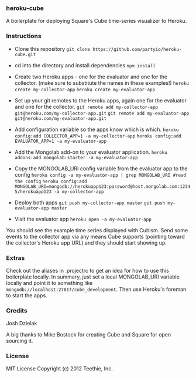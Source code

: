 ### heroku-cube
A boilerplate for deploying Square's Cube time-series visualizer to Heroku.

### Instructions
* Clone this repository
  `git clone https://github.com/partyio/heroku-cube.git`

* cd into the directory and install dependencies
  `npm install`

* Create two Heroku apps - one for the evaluator and one for the collector. (make sure to substitute the names in these examples!)
  `heroku create my-collector-app`
  `heroku create my-evaluator-app`

* Set up your git remotes to the Heroku apps, again one for the evaluator and one for the collector.
  `git remote add my-collector-app git@heroku.com/my-collector-app.git`
  `git remote add my-evaluator-app git@heroku.com/my-evaluator-app.git`

* Add configuration variable so the apps know which is which.
  `heroku config:add COLLECTOR_APP=1 -a my-collector-app`
  `heroku config:add EVALUATOR_APP=1 -a my-evaluator-app`

* Add the Mongolab add-on to your evaluator application.
  `heroku addons:add mongolab:starter -a my-evaluator-app`

* Copy the MONGOLAB_URI config variable from the evaluator app to the config
    `heroku config -a my-evaluator-app | grep MONGOLAB_URI #read the config`
    `heroku config:add MONGOLAB_URI=mongodb://herokuapp123:password@host.mongolab.com:12345/herokuapp123 -a my-collector-app`

* Deploy both apps
  `git push my-collector-app master`
  `git push my-evaluator-app master`

* Visit the evaluator app
  `heroku open -a my-evaluator-app`

You should see the example time series displayed with Cubism.
Send some events to the collector app via any means Cube supports (pointing toward the
collector's Heroku app URL) and they should start showing up.

### Extras
Check out the aliases in .projectrc to get an idea for how to use this boilerplate locally.
In summary, just set a local MONGOLAB_URI variable locally and point it to something like
`mongodb://localhost:27017/cube_development`. Then use Heroku's foreman to start the apps.

### Credits
Josh Dzielak

A big thanks to Mike Bostock for creating Cube and Square for open sourcing it.

### License
MIT License
Copyright (c) 2012 Teethie, Inc.

